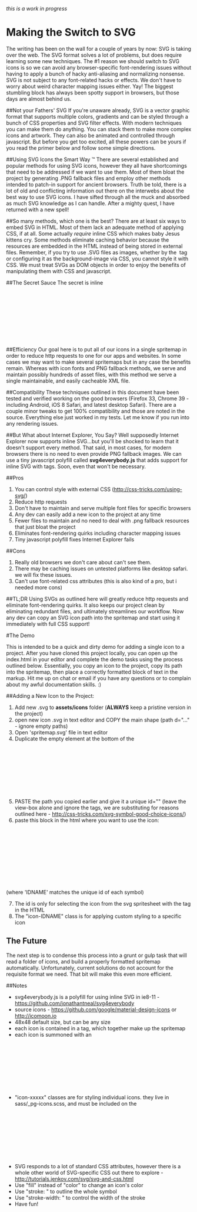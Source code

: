 *this is a work in progress*

# Making the Switch to SVG
The writing has been on the wall for a couple of years by now: SVG is taking over the web. The SVG format solves a lot of problems, but does require learning some new techniques. The #1 reason we should switch to SVG icons is so we can avoid any browser-specific font-rendering issues without having to apply a bunch of hacky anti-aliasing and normalizing nonsense. SVG is not subject to any font-related hacks or effects. We don't have to worry about weird character mapping issues either. Yay! The biggest stumbling block has always been spotty support in browsers, but those days are almost behind us.

##Not your Fathers' SVG
If you're unaware already, SVG is a vector graphic format that supports multiple colors, gradients and can be styled through a bunch of CSS properties and SVG filter effects. With modern techniques you can make them do anything. You can stack them to make more complex icons and artwork. They can also be animated and controlled through javascript. But before you get too excited, all these powers can be yours if you read the primer below and follow some simple directions.

##Using SVG Icons the Smart Way &trade;
There are several established and popular methods for using SVG icons, however they all have shortcomings that need to be addressed if we want to use them. Most of them bloat the project by generating .PNG fallback files and employ other methods intended to patch-in support for ancient browsers. Truth be told, there is a lot of old and conflicting information out there on the interwebs about the best way to use SVG icons. I have sifted through all the muck and absorbed as much SVG knowledge as I can handle. After a mighty quest, I have returned with a new spell! 

##So many methods, which one is the best?
There are at least six ways to embed SVG in HTML. Most of them lack an adequate method of applying CSS, if at all. Some actually *require* inline CSS which makes baby Jesus kittens cry. Some methods eliminate caching behavior because the resources are embedded in the HTML instead of being stored in external files. Remember, if you try to use .SVG files as images, whether by the <img> tag or configuring it as the background-image via CSS, you cannot style it with CSS. We must treat SVGs as DOM objects in order to enjoy the benefits of manipulating them with CSS and javascript.

##The Secret Sauce
The secret is inline <svg> directly in the HTML with a <use> tag nested inside that which allows us to select the desired icon sprite from the main spritemap.svg using unique IDs given to each icon. Put an "icon-xxxxx" class on each <svg> for styling with external CSS! Still with me? Good.

##Efficiency
Our goal here is to put all of our icons in a single spritemap in order to reduce http requests to one for our apps and websites. In some cases we may want to make several spritemaps but in any case the benefits remain. Whereas with icon fonts and PNG fallback methods, we serve and maintain possibly hundreds of asset files, with this method we serve a single maintainable, and easily cacheable XML file.

##Compatibility
These techniques outlined in this document have been tested and verified working on the good browsers (Firefox 33, Chrome 39 - including Android, iOS 8 Safari, and latest desktop Safari). There are a couple minor tweaks to get 100% compatibility and those are noted in the source. Everything else just worked in my tests. Let me know if you run into any rendering issues.

##But What about Internet Explorer, You Say?
Well supposedly Internet Explorer now supports inline SVG...but you'll be shocked to learn that it doesn't support every method. That said, in most cases, for modern browsers there is no need to even provide PNG fallback images. We can use a tiny javascript polyfill called **svg4everybody.js** that adds support for inline SVG with <use> tags. Soon, even that won't be necessary. 

##Pros
1. You can control style with external CSS (http://css-tricks.com/using-svg/)
2. Reduce http requests
3. Don't have to maintain and serve multiple font files for specific browsers
4. Any dev can easily add a new icon to the project at any time
5. Fewer files to maintain and no need to deal with .png fallback resources that just bloat the project
6. Eliminates font-rendering quirks including character mapping issues
7. Tiny javascript polyfill fixes Internet Explorer fails

##Cons
1. Really old browsers we don't care about can't see them.
2. There may be caching issues on untested platforms like desktop safari. we will fix these issues.
3. Can't use font-related css attributes (this is also kind of a pro, but i needed more cons)

##TL;DR
Using SVGs as outlined here will greatly reduce http requests and eliminate font-rendering quirks. It also keeps our project clean by eliminating redundant files, and ultimately streamlines our workflow. Now any dev can copy an SVG icon path into the spritemap and start using it immediately with full CSS support! 

#The Demo

This is intended to be a quick and dirty demo for adding a single icon to a project. After you have cloned this project locally, you can open up the index.html in your editor and complete the demo tasks using the process outlined below. Essentially, you copy an icon to the project, copy its path into the spritemap, then place a correctly formatted block of text in the markup. Hit me up on chat or email if you have any questions or to complain about my awful documentation skills. :)

##Adding a New Icon to the Project: 
1. Add new .svg to **assets/icons** folder (**ALWAYS** keep a pristine version in the project)
2. open new icon .svg in text editor and COPY the main shape (path d="..." - ignore empty paths)
3. Open 'spritemap.svg' file in text editor 
4. Duplicate the empty <symbol> element at the bottom of the <svg> block
5. PASTE the path you copied earlier and give it a unique id="" (leave the view-box alone and ignore the <g> tags, we are substituting <symbol> for reasons outlined here - http://css-tricks.com/svg-symbol-good-choice-icons/)
6. paste this block in the html where you want to use the icon:

  <svg class="icon-IDNAME"> 
    <use xlink:href="assets/icons/spritemap.svg#IDNAME"></use>
  </svg>
 
 (where 'IDNAME' matches the unique id of each symbol)

7. The id is only for selecting the icon from the svg spritesheet with the <use> tag in the HTML
8. The "icon-IDNAME" class is for applying custom styling to a specific icon

## The Future

The next step is to condense this process into a grunt or gulp task that will read a folder of icons, and build a properly formatted spritemap automatically. Unfortunately, current solutions do not account for the requisite format we need. That bit will make this even more efficient.

##Notes
* svg4everybody.js is a polyfill for using inline SVG in ie8-11 - https://github.com/jonathantneal/svg4everybody 
* source icons - https://github.com/google/material-design-icons or http://icomoon.io
* 48x48 default size, but can be any size
* each icon is contained in a <symbol> tag, which together make up the spritemap
* each icon is summoned with an <svg> tag containing a <use> tag that points to the id of the desired icon
* "icon-xxxxx" classes are for styling individual icons. they live in sass/_pg-icons.scss, and must be included on the <svg> tag or they won't work.
* SVG responds to a lot of standard CSS attributes, however there is a whole other world of SVG-specific CSS out there to explore - http://tutorials.jenkov.com/svg/svg-and-css.html
* Use "fill" instead of "color" to change an icon's color 
* Use "stroke: " to outline the whole symbol
* Use "stroke-width: " to control the width of the stroke
* Have fun!